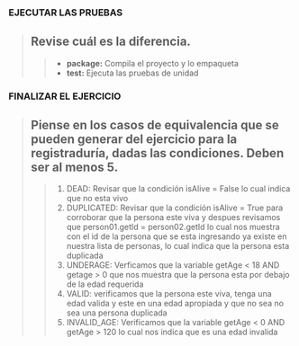 ### EJECUTAR LAS PRUEBAS
> ## Revise cuál es la diferencia.
>> * **package:** Compila el proyecto y lo empaqueta
>> * **test:** Ejecuta las pruebas de unidad

### FINALIZAR EL EJERCICIO
> ## Piense en los casos de equivalencia que se pueden generar del ejercicio para la registraduría, dadas las condiciones. Deben ser al menos 5.
>> 1. DEAD: Revisar que la condición isAlive = False lo cual indica que no esta vivo
>> 2. DUPLICATED: Revisar que la condición isAlive = True para corroborar que la persona este viva y despues revisamos que person01.getId = person02.getId lo cual nos muestra con el id de la persona que se esta ingresando ya existe en nuestra lista de personas, lo cual indica que la persona esta duplicada
>> 3. UNDERAGE: Verficamos que la variable getAge < 18 AND getage > 0 que nos muestra que la persona esta por debajo de la edad requerida 
>> 4. VALID: verificamos que la persona este viva, tenga una edad valida y este en una edad apropiada y que no sea no sea una persona duplicada
>> 5. INVALID_AGE: Verificamos que la variable getAge < 0 AND getAge > 120 lo cual nos indica que es una edad invalida
